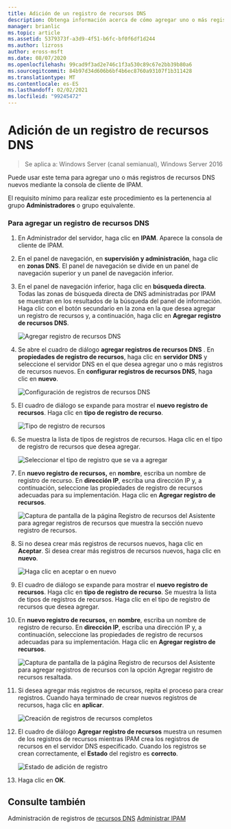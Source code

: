 ```yaml
---
title: Adición de un registro de recursos DNS
description: Obtenga información acerca de cómo agregar uno o más registros de recursos DNS nuevos mediante la consola de cliente de IPAM.
manager: brianlic
ms.topic: article
ms.assetid: 5379373f-a3d9-4f51-b6fc-bf0f6df1d244
ms.author: lizross
author: eross-msft
ms.date: 08/07/2020
ms.openlocfilehash: 99cad9f3ad2e746c1f3a530c89c67e2bb39b80a6
ms.sourcegitcommit: 84b97d34d606b6bf4b6ec8760a93107f1b311428
ms.translationtype: MT
ms.contentlocale: es-ES
ms.lasthandoff: 02/02/2021
ms.locfileid: "99245472"
---
```

# <a name="add-a-dns-resource-record"></a>Adición de un registro de recursos DNS

>Se aplica a: Windows Server (canal semianual), Windows Server 2016

Puede usar este tema para agregar uno o más registros de recursos DNS nuevos mediante la consola de cliente de IPAM.

El requisito mínimo para realizar este procedimiento es la pertenencia al grupo **Administradores** o grupo equivalente.

### <a name="to-add-a-dns-resource-record"></a>Para agregar un registro de recursos DNS

1.  En Administrador del servidor, haga clic en  **IPAM**. Aparece la consola de cliente de IPAM.

2.  En el panel de navegación, en **supervisión y administración**, haga clic en **zonas DNS**.  El panel de navegación se divide en un panel de navegación superior y un panel de navegación inferior.

3.  En el panel de navegación inferior, haga clic en **búsqueda directa**. Todas las zonas de búsqueda directa de DNS administradas por IPAM se muestran en los resultados de la búsqueda del panel de información. Haga clic con el botón secundario en la zona en la que desea agregar un registro de recursos y, a continuación, haga clic en **Agregar registro de recursos DNS**.

    ![Agregar registro de recursos DNS](../../media/Add-a-DNS-Resource-Record/ipam_DNSrr_01.jpg)

4.  Se abre el cuadro de diálogo **agregar registros de recursos DNS** . En **propiedades de registro de recursos**, haga clic en **servidor DNS** y seleccione el servidor DNS en el que desea agregar uno o más registros de recursos nuevos. En **configurar registros de recursos DNS**, haga clic en **nuevo**.

    ![Configuración de registros de recursos DNS](../../media/Add-a-DNS-Resource-Record/ipam_DNSrr_02.jpg)

5.  El cuadro de diálogo se expande para mostrar el **nuevo registro de recursos**. Haga clic en **tipo de registro de recurso**.

    ![Tipo de registro de recursos](../../media/Add-a-DNS-Resource-Record/ipam_DNSrr_03.jpg)

6.  Se muestra la lista de tipos de registros de recursos. Haga clic en el tipo de registro de recursos que desea agregar.

    ![Seleccionar el tipo de registro que se va a agregar](../../media/Add-a-DNS-Resource-Record/ipam_DNSrr_04.jpg)

7.  En **nuevo registro de recursos,** en **nombre**, escriba un nombre de registro de recurso. En **dirección IP**, escriba una dirección IP y, a continuación, seleccione las propiedades de registro de recursos adecuadas para su implementación. Haga clic en **Agregar registro de recursos**.

    ![Captura de pantalla de la página Registro de recursos del Asistente para agregar registros de recursos que muestra la sección nuevo registro de recursos.](../../media/Add-a-DNS-Resource-Record/ipam_DNSrr_06.jpg)

8.  Si no desea crear más registros de recursos nuevos, haga clic en **Aceptar**. Si desea crear más registros de recursos nuevos, haga clic en **nuevo**.

    ![Haga clic en aceptar o en nuevo](../../media/Add-a-DNS-Resource-Record/ipam_DNSrr_r2_01.jpg)

9. El cuadro de diálogo se expande para mostrar el **nuevo registro de recursos**. Haga clic en **tipo de registro de recurso**. Se muestra la lista de tipos de registros de recursos. Haga clic en el tipo de registro de recursos que desea agregar.

10. En **nuevo registro de recursos,** en **nombre**, escriba un nombre de registro de recurso. En **dirección IP**, escriba una dirección IP y, a continuación, seleccione las propiedades de registro de recursos adecuadas para su implementación. Haga clic en **Agregar registro de recursos**.

    ![Captura de pantalla de la página Registro de recursos del Asistente para agregar registros de recursos con la opción Agregar registro de recursos resaltada.](../../media/Add-a-DNS-Resource-Record/ipam_DNSrr_r2_02.jpg)

11. Si desea agregar más registros de recursos, repita el proceso para crear registros. Cuando haya terminado de crear nuevos registros de recursos, haga clic en **aplicar**.

    ![Creación de registros de recursos completos](../../media/Add-a-DNS-Resource-Record/ipam_DNSrr_r2_03.jpg)

12. El cuadro de diálogo **Agregar registro de recursos** muestra un resumen de los registros de recursos mientras IPAM crea los registros de recursos en el servidor DNS especificado. Cuando los registros se crean correctamente, el **Estado** del registro es **correcto**.

    ![Estado de adición de registro](../../media/Add-a-DNS-Resource-Record/ipam_DNSrr_r2_04.jpg)

13. Haga clic en **OK**.

## <a name="see-also"></a>Consulte también
Administración de registros de [recursos DNS](DNS-Resource-Record-Management.md) 
 [Administrar IPAM](Manage-IPAM.md)



